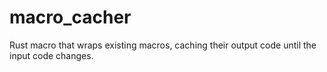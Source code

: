 # macro_cacher
Rust macro that wraps existing macros, caching their output code until the input code changes.
